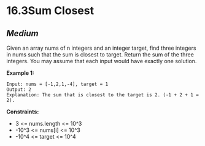 16.3Sum Closest
========

*Medium*
--------

Given an array nums of n integers and an integer target, find three integers in nums such that the sum is closest to target. Return the sum of the three integers. You may assume that each input would have exactly one solution.

**Example 1:**

    Input: nums = [-1,2,1,-4], target = 1
    Output: 2
    Explanation: The sum that is closest to the target is 2. (-1 + 2 + 1 = 2).

**Constraints:**

* 3 <= nums.length <= 10^3
* -10^3 <= nums[i] <= 10^3
* -10^4 <= target <= 10^4
